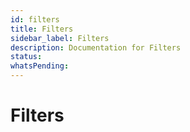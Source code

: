 ```yaml
---
id: filters
title: Filters
sidebar_label: Filters
description: Documentation for Filters
status: 
whatsPending: 
---
```


# Filters

